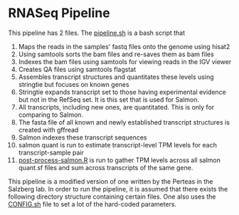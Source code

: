 # RNASeq Pipeline

This pipeline has 2 files.  The [pipeline.sh](pipeline.sh) is a bash script that
1. Maps the reads in the samples' fastq files onto the genome using hisat2
2. Using samtools sorts the bam files and re-saves them as bam files
3. Indexes the bam files using samtools for viewing reads in the IGV viewer
4. Creates QA files using samtools flagstat
5. Assembles transcript structures and quantitates these levels using stringtie but focuses on known genes
6. Stringtie expands transcript set to those having experimental evidence but not in the RefSeq set.  It is this set that is used for Salmon.
7. All transcripts, including new ones, are quantitated.  This is only for comparing to Salmon.
8. The fasta file of all known and newly established transcript structures is created with gffread
9. Salmon indexes these transcript sequences
10. salmon quant is run to estimate transcript-level TPM levels for each transcript-sample pair
11. [post-process-salmon.R](post-process-salmon.R) is run to gather TPM levels across all salmon quant.sf files and sum across transcripts of the same gene.

This pipeline is a modified version of one written by the Perteas in the Salzberg lab.
In order to run the pipeline, it is assumed that there exists the following directory structure containing certain files.
One also uses the [CONFIG.sh](CONFIG.sh) file to set a lot of the hard-coded parameters.  